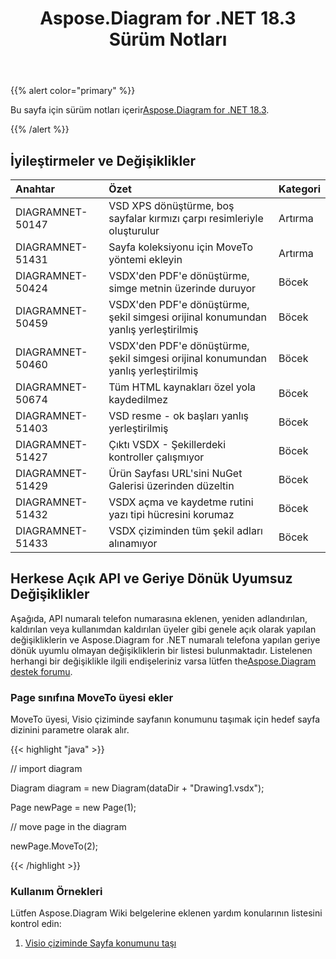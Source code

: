 ﻿---
title: Aspose.Diagram for .NET 18.3 Sürüm Notları
type: docs
weight: 100
url: /tr/net/aspose-diagram-for-net-18-3-release-notes/
---
{{% alert color="primary" %}} 

 Bu sayfa için sürüm notları içerir[Aspose.Diagram for .NET 18.3](https://www.nuget.org/packages/Aspose.Diagram/18.3.0).

{{% /alert %}} 
## **İyileştirmeler ve Değişiklikler**

|**Anahtar**|**Özet**|**Kategori**|
|:- |:- |:- |
|DIAGRAMNET-50147|VSD XPS dönüştürme, boş sayfalar kırmızı çarpı resimleriyle oluşturulur|Artırma|
|DIAGRAMNET-51431|Sayfa koleksiyonu için MoveTo yöntemi ekleyin|Artırma|
|DIAGRAMNET-50424  |VSDX'den PDF'e dönüştürme, simge metnin üzerinde duruyor|Böcek|
|DIAGRAMNET-50459|VSDX'den PDF'e dönüştürme, şekil simgesi orijinal konumundan yanlış yerleştirilmiş|Böcek|
|DIAGRAMNET-50460|VSDX'den PDF'e dönüştürme, şekil simgesi orijinal konumundan yanlış yerleştirilmiş|Böcek|
|DIAGRAMNET-50674|Tüm HTML kaynakları özel yola kaydedilmez|Böcek|
|DIAGRAMNET-51403|VSD resme - ok başları yanlış yerleştirilmiş|Böcek|
|DIAGRAMNET-51427|Çıktı VSDX - Şekillerdeki kontroller çalışmıyor|Böcek|
|DIAGRAMNET-51429|Ürün Sayfası URL'sini NuGet Galerisi üzerinden düzeltin|Böcek|
|DIAGRAMNET-51432|VSDX açma ve kaydetme rutini yazı tipi hücresini korumaz|Böcek|
|DIAGRAMNET-51433|VSDX çiziminden tüm şekil adları alınamıyor|Böcek|
## **Herkese Açık API ve Geriye Dönük Uyumsuz Değişiklikler**
Aşağıda, API numaralı telefon numarasına eklenen, yeniden adlandırılan, kaldırılan veya kullanımdan kaldırılan üyeler gibi genele açık olarak yapılan değişikliklerin ve Aspose.Diagram for .NET numaralı telefona yapılan geriye dönük uyumlu olmayan değişikliklerin bir listesi bulunmaktadır. Listelenen herhangi bir değişiklikle ilgili endişeleriniz varsa lütfen the[Aspose.Diagram destek forumu](https://forum.aspose.com/c/diagram/17).
### **Page sınıfına MoveTo üyesi ekler**
MoveTo üyesi, Visio çiziminde sayfanın konumunu taşımak için hedef sayfa dizinini parametre olarak alır.

{{< highlight "java" >}}

 // import diagram

Diagram diagram = new Diagram(dataDir + "Drawing1.vsdx");

Page newPage = new Page(1);

// move page in the diagram

newPage.MoveTo(2);

{{< /highlight >}}
### **Kullanım Örnekleri**
Lütfen Aspose.Diagram Wiki belgelerine eklenen yardım konularının listesini kontrol edin:

1. [Visio çiziminde Sayfa konumunu taşı](https://docs.aspose.com/diagram/net/retrieve-get-copy-and-insert-a-page/#move-page-position-in-the-visio-drawing)
